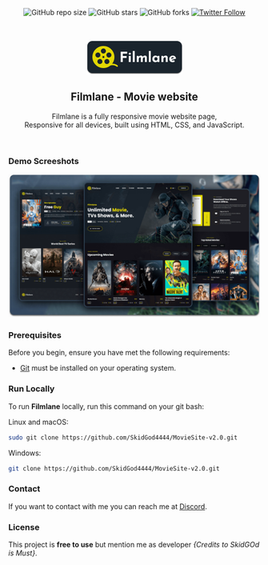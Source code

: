 <div align="center">
  
  ![GitHub repo size](https://img.shields.io/github/repo-size/SkidGod4444/MovieSite-v2.0)
  ![GitHub stars](https://img.shields.io/github/stars/SkidGod4444/MovieSite-v2.0?style=social)
  ![GitHub forks](https://img.shields.io/github/forks/SkidGod4444/MovieSite-v2.0?style=social)
  [![Twitter Follow](https://img.shields.io/twitter/follow/SaidevDhal?style=social)](https://twitter.com/intent/follow?screen_name=SaidevDhal)

  <br />
  <br />
  
  <img src="./readme-images/project-logo.png" />

  <h2 align="center">Filmlane - Movie website</h2>

  Filmlane is a fully responsive movie website page, <br />Responsive for all devices, built using HTML, CSS, and JavaScript.

</div>

<br />

### Demo Screeshots

![Filmlane Desktop Demo](./readme-images/desktop.png "Desktop Demo")

### Prerequisites

Before you begin, ensure you have met the following requirements:

* [Git](https://git-scm.com/downloads "Download Git") must be installed on your operating system.

### Run Locally

To run **Filmlane** locally, run this command on your git bash:

Linux and macOS:

```bash
sudo git clone https://github.com/SkidGod4444/MovieSite-v2.0.git
```

Windows:

```bash
git clone https://github.com/SkidGod4444/MovieSite-v2.0.git
```

### Contact

If you want to contact with me you can reach me at [Discord](https://discord.gg/floater-hq-1066657049313816606).

### License

This project is **free to use** but mention me as developer *{Credits to SkidGOd is Must}*.
